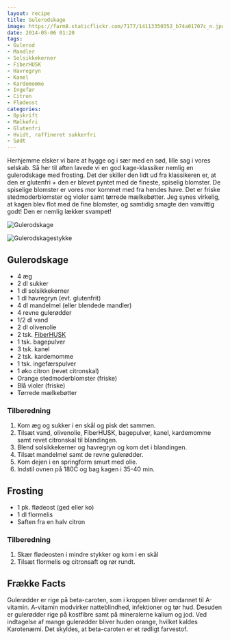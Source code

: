 ```yaml
---
layout: recipe
title: Gulerodskage
image: https://farm8.staticflickr.com/7177/14113350352_b74a01707c_n.jpg
date: 2014-05-06 01:20
tags:
- Gulerod
- Mandler
- Solsikkekerner
- FiberHUSK
- Havregryn
- Kanel
- Kardemomme
- Ingefær
- Citron
- Flødeost
categories:
- Opskrift
- Mælkefri
- Glutenfri
- Hvidt, raffineret sukkerfri
- Sødt
---
```


Herhjemme elsker vi bare at hygge og i sær med en sød, lille sag i vores selskab. Så her til aften lavede vi en god kage-klassiker nemlig en gulerodskage med frosting. Det der skiller den lidt ud fra klassikeren er, at den er glutenfri + den er blevet pyntet med de fineste, spiselig blomster. De spiselige blomster er vores mor kommet med fra hendes have. Det er friske stedmoderblomster og violer samt tørrede mælkebøtter. Jeg synes virkelig, at kagen blev flot med de fine blomster, og samtidig smagte den vanvittig godt! Den er nemlig lækker svampet!

![Gulerodskage](https://farm8.staticflickr.com/7177/14113350352_b74a01707c_z.jpg)

![Gulerodskagestykke](https://farm3.staticflickr.com/2926/13929763719_f8ebb61e73_o.png)


## Gulerodskage
- 4 æg
- 2 dl sukker
- 1 dl solsikkekerner
- 1 dl havregryn (evt. glutenfrit)
- 4 dl mandelmel (eller blendede mandler)
- 4 revne gulerødder
- 1/2 dl vand
- 2 dl olivenolie
- 2 tsk. [FiberHUSK](http://husk.dk/)
- 1 tsk. bagepulver
- 3 tsk. kanel
- 2 tsk. kardemomme
- 1 tsk. ingefærspulver
- 1 øko citron (revet citronskal)
- Orange stedmoderblomster (friske)
- Blå violer (friske)
- Tørrede mælkebøtter

### Tilberedning
1. Kom æg og sukker i en skål og pisk det sammen. 
2. Tilsæt vand, olivenolie, FiberHUSK, bagepulver, kanel, kardemomme samt revet citronskal til blandingen. 
3. Blend solsikkekerner og havregryn og kom det i blandingen. 
4. Tilsæt mandelmel samt de revne gulerødder.
5. Kom dejen i en springform smurt med olie.
6. Indstil ovnen på 180C og bag kagen i 35-40 min.

## Frosting
- 1 pk. flødeost (ged eller ko)
- 1 dl flormelis
- Saften fra en halv citron



### Tilberedning
1. Skær flødeosten i mindre stykker og kom i en skål
2. Tilsæt flormelis og citronsaft og rør rundt.












## Frække Facts
Gulerødder er rige på beta-caroten, som i kroppen bliver omdannet til A-vitamin. A-vitamin modvirker natteblindhed, infektioner og tør hud. Desuden er gulerødder rige på kostfibre samt på mineralerne kalium og jod. Ved indtagelse af mange gulerødder bliver huden orange, hvilket kaldes Karotenæmi. Det skyldes, at beta-caroten er et rødligt farvestof.
